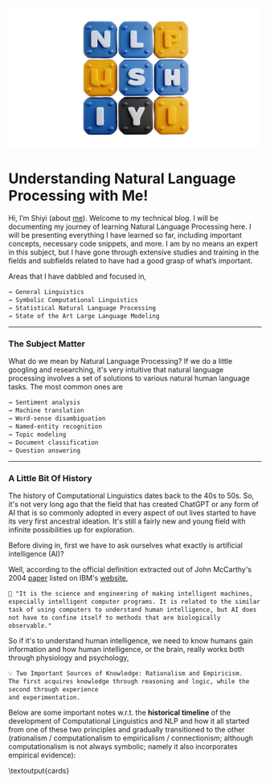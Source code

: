 ![intro](./assets/nlpwshiyi.png)

# Understanding Natural Language Processing with Me!


Hi, I’m Shiyi (about [me]()). Welcome to my technical blog. I will be documenting my journey of learning Natural Language Processing here. I will be presenting everything I have learned so far, including important concepts, necessary code snippets, and more. I am by no means an expert in this subject, but I have gone through extensive studies and training in the fields and subfields related to have had a good grasp of what’s important.


Areas that I have dabbled and focused in,

```
→ General Linguistics
→ Symbolic Computational Linguistics
→ Statistical Natural Language Processing
→ State of the Art Large Language Modeling
```

---

### **The Subject Matter**

What do we mean by Natural Language Processing? If we do a little googling and researching, it's very intuitive that natural language processing involves a set of solutions to various natural human language tasks. The most common ones are

```
→ Sentiment analysis
→ Machine translation 
→ Word-sense disambiguation 
→ Named-entity recognition 
→ Topic modeling 
→ Document classification 
→ Question answering 
```

---

### **A Little Bit Of History**

The history of Computational Linguistics dates back to the 40s to 50s. So, it's not very long ago that the field that has created ChatGPT or any form of AI that is so commonly adopted in every aspect of out lives started to have its very first ancestral ideation. It's still a fairly new and young field with infinite possibilities up for exploration.

Before diving in, first we have to ask ourselves what exactly is artificial intelligence (AI)?

Well, according to the official definition extracted out of John McCarthy's 2004 [paper](https://www-formal.stanford.edu/jmc/whatisai.pdf) listed on IBM's [website](https://www.ibm.com/topics/artificial-intelligence),

```
🤖️ "It is the science and engineering of making intelligent machines, especially intelligent computer programs. It is related to the similar task of using computers to understand human intelligence, but AI does not have to confine itself to methods that are biologically 
observable."
```

So if it's to understand human intelligence, we need to know humans gain information and how human intelligence, or the brain, really works both through physiology and psychology,

```plaintext
💡 Two Important Sources of Knowledge: Rationalism and Empiricism. 
The first acquires knowledge through reasoning and logic, while the second through experience 
and experimentation.
```

Below are some important notes w.r.t. the **historical timeline** of the development of Computational Linguistics and NLP and how it all started from one of these two principles and gradually transitioned to the other (rationalism / computationalism to empiricalism / connectionism; although computationalism is not always symbolic; namely it also incorporates empirical evidence):

\textoutput{cards}

<!-- 
### Topics That Might Be Relevant (Cont. updated)

- Topic 0: Information Theory
  - [Subtopic 0: Noisy Channel Model](./modules/noisy-channel-model)
  - [Subtopic 1: Cryptography](./modules/cryptography)
  - [Subtopic 2: Mutual Information](./modules/mutual-info)
  - [Subtopic 3: Information Retrieval](./modules/info-ret)
- Topic 1: Math and Physics
  - [Subtopic 0: Calculus](./modules/calculus)
    - [Concept 1: Derivatives](./modules/calculus)
    - [Concept 2: Divergence](./modules/calculus)
    - [Concept 3: Quadratic Approximation](./modules/calculus)
  - [Subtopic 1: Linear Algebra](./modules/linear-alg)
    - [Concept 1: Jacobian Matrices](./modules/linear-alg)
    - [Concept 2: Vector Processing](./modules/linear-alg)
    - [Concept 3: Single Valued Decomposition](./modules/linear-alg)
    - [Concept 4: Linear Transformation](./modules/linear-alg)
  - [Subtopic 2: Formal Logic](./modules/logic)
    - [Concept 1: Propositional Logic](./modules/logic)
    - [Concept 2: Lambda Calculus](./modules/logic)
    - [Concept 3: Formalism](./modules/logic)
  - [Subtopic 3: Statistics and Probability](./modules/stat-prob)
    - [Concept 1: Conditional Probability](./modules/stat-prob)
    - [Concept 2: Variance and Expectation](./modules/stat-prob)
    - [Concept 3: Markov Chain Monte Carlo](./modules/stat-prob)
    - [Concept 4: Principle Component Analysis](./modules/stat-prob)
    - [Concept 5: Bayesian Simulation](./modules/stat-prob)
  - [Subtopic 4: Discrete Math](./modules/disrete-math)
    - [Concept 1: Turing Machine](./modules/disrete-math)
    - [Concept 2: Finite State Automata](./modules/disrete-math)
    - [Concept 3: Graph](./modules/disrete-math)
  - [Subtopic 5: Thermodynamics](./modules/therm)
    - [Concept 1: Entropy](./modules/therm)
    - [Concept 2: Classical Thermodynamics](./modules/therm)
- Topic 2a: Computationalism
  - [Subtpoic 0: Chomsky Hierarchy](./modules/chomsky-hierarchy)
  - [Subtopic 1: Context Free Grammar](./modules/context-free-grammar)
  - [Subtopic 2: Finite State Automata](./modules/finite-stat-automata)
  - [Subtopic 3: Linguistic Trees](./modules/linguistic-trees)
  - [Subtopic 4: Parsing](./modules/parsing)
  - [Subtopic 5: Hidden Markov Model](./modules/hidden-markov-model)
  - [Subtopic 6: Word Net](./modules/word-net)
  - [Subtopic 7: Universal Dependencies](./modules/universal-dependencies)
- Topic 2b: Connectionism
  - [Subtopic 2a: Tensors](./modules/2a-pytorch-tensors)
  - [Subtopic 2b: Automatic Differentiation](./modules/2b-automatic-differentiation)
  - [Subtopic 3: Loss functions for classification](./modules/3-loss-functions-for-classification)
  - [Subtopic 4: Optimization for Deep Learning](./modules/4-optimization-for-deep-learning)
  - [Subtopic 5: Stacking layers](./modules/5-stacking-layers)
  - [Subtopic 6: Convolutional Neural Network](./modules/6-convolutional-neural-network)
  - [Subtopic 7a: Embedding layers and dataloaders](./modules/7a-embedding-layers-dataloaders)
  - [Modules 8: Autoencoders and Transformers](./modules/8-autoencoders)
  - [Subtopic 9: Generative Adversarial Networks](./modules/9-generative-adversarial-networks)
  - [Subtopic 10: Recurrent Neural Networks](./modules/10a-recurrent-neural-networks) -->
